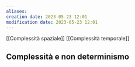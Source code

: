 ```yaml
---
aliases: 
creation date: 2023-05-23 12:01
modification date: 2023-05-23 12:01
---
```


[[Complessità spaziale]]
[[Complessità temporale]]

## Complessità e non determinismo